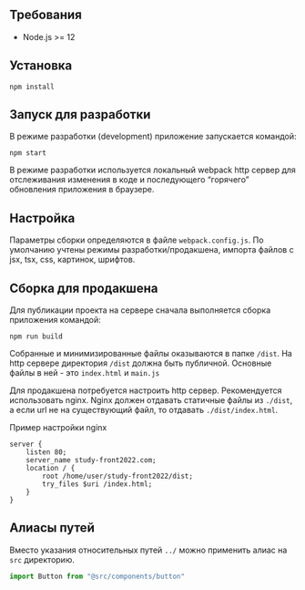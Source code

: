 ## Требования

- Node.js >= 12

## Установка

`npm install`

## Запуск для разработки

В режиме разработки (development) приложение запускается командой:

`npm start`

В режиме разработки используется локальный webpack http сервер для отслеживания изменения в коде и последующего “горячего” обновления приложения в браузере. 

## Настройка

Параметры сборки определяются в файле `webpack.config.js`. По умолчанию учтены режимы разработки/продакшена, импорта 
файлов с jsx, tsx, css, картинок, шрифтов.

## Сборка для продакшена

Для публикации проекта на сервере сначала выполняется сборка приложения командой:

`npm run build`

Собранные и минимизированные файлы оказываются в папке `/dist`. На http сервере директория `/dist` должна быть 
публичной. 
Основные файлы в ней - это `index.html` и `main.js`

Для продакшена потребуется настроить http сервер. Рекомендуется использовать nginx.
Nginx должен отдавать статичные файлы из `./dist`, а если url не на существующий файл, то отдавать `./dist/index.html`.

Пример настройки nginx

```
server {
    listen 80;
    server_name study-front2022.com;
    location / {
        root /home/user/study-front2022/dist;
        try_files $uri /index.html;
    }
}
```

## Алиасы путей

Вместо указания относительных путей `../` можно применить алиас на `src` директорию.

```js
import Button from "@src/components/button"
```
